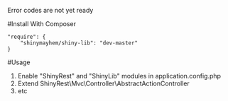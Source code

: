 Error codes are not yet ready


#Install
With Composer
```
"require": {
    "shinymayhem/shiny-lib": "dev-master"
}
```

#Usage
1. Enable "ShinyRest" and "ShinyLib" modules in application.config.php
2. Extend ShinyRest\Mvc\Controller\AbstractActionController
3. etc
